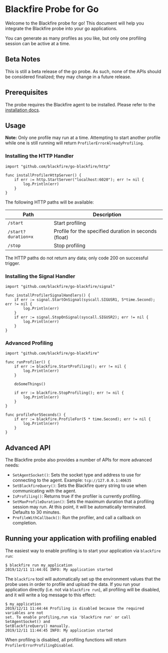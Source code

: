 Blackfire Probe for Go
======================

Welcome to the Blackfire probe for go! This document will help you integrate the
Blackfire probe into your go applications.

You can generate as many profiles as you like, but only one profiling session
can be active at a time.

Beta Notes
----------

This is still a beta release of the go probe. As such, none of the APIs should
be considered finalized; they may change in a future release.

Prerequisites
-------------

The probe requires the Blackfire agent to be installed.
Please refer to the [installation docs](https://blackfire.io/docs/up-and-running/installation).

Usage
-----

**Note:** Only one profile may run at a time. Attempting to start another
profile while one is still running will return `ProfilerErrorAlreadyProfiling`.

### Installing the HTTP Handler

```golang
import "github.com/blackfire/go-blackfire/http"

func installProfilerHttpServer() {
	if err := http.StartServer("localhost:6020"); err != nil {
		log.Println(err)
	}
}
```

The following HTTP paths will be available:

| Path                | Description                                           |
| ------------------- | ----------------------------------------------------- |
| `/start`            | Start profiling                                       |
| `/start?duration=x` | Profile for the specified duration in seconds (float) |
| `/stop`             | Stop profiling                                        |

The HTTP paths do not return any data; only code 200 on successful trigger.

### Installing the Signal Handler

```golang
import "github.com/blackfire/go-blackfire/signal"

func installProfilerSignalHandlers() {
	if err := signal.StartOnSignal(syscall.SIGUSR1, 5*time.Second); err != nil {
		log.Println(err)
	}
	if err := signal.StopOnSignal(syscall.SIGUSR2); err != nil {
		log.Println(err)
	}
}
```

### Advanced Profiling

```golang
import "github.com/blackfire/go-blackfire"

func runProfiler() {
	if err := blackfire.StartProfiling(); err != nil {
		log.Println(err)
	}

	doSomeThings()

	if err := blackfire.StopProfiling(); err != nil {
		log.Println(err)
	}
}

func profileFor5Seconds() {
	if err := blackfire.ProfileFor(5 * time.Second); err != nil {
		log.Println(err)
	}
}
```

Advanced API
------------

The Blackfire probe also provides a number of APIs for more advanced needs:

- `SetAgentSocket()`: Sets the socket type and address to use for connecting to
  the agent. Example: `tcp://127.0.0.1:40635`
- `SetBlackfireQuery()`: Sets the Blackfire query string to use when
  communicating with the agent.
- `IsProfiling()`: Returns true if the profiler is currently profiling.
- `SetMaxProfileDuration()`: Sets the maximum duration that a profiling session
  may run. At this point, it will be automatically terminated. Defaults to 30 minutes.
- `ProfileWithCallback()`: Run the profiler, and call a callback on completion.

Running your application with profiling enabled
-----------------------------------------------

The easiest way to enable profiling is to start your application via `blackfire run`:

```
$ blackfire run my_application
2019/12/11 11:44:01 INFO: My application started
```

The `blackfire` tool will automatically set up the environment values that the
probe uses in order to profile and upload the data. If you run your application
directly (i.e. not via `blackfire run`), all profiling will be disabled, and it
will write a log message to this effect:

```
$ my_application
2019/12/11 11:44:44 Profiling is disabled because the required variables are not
set. To enable profiling,run via 'blackfire run' or call SetAgentSocket() and
SetBlackfireQuery() manually.
2019/12/11 11:44:45 INFO: My application started
```

When profiling is disabled, all profiling functions will return
`ProfilerErrorProfilingDisabled`.
